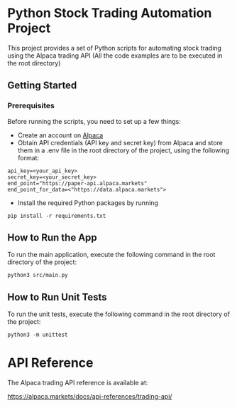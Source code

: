 # Python Stock Trading Automation Project
This project provides a set of Python scripts for automating stock trading using the Alpaca trading API
(All the code examples are to be executed in the root directory)

## Getting Started
### Prerequisites
Before running the scripts, you need to set up a few things:
* Create an account on [Alpaca](https://alpaca.markets/)
* Obtain API credentials (API key and secret key) from Alpaca and store them in a .env file in the root directory of the project, using the following format:
```
api_key=<your_api_key>
secret_key=<your_secret_key>
end_point="https://paper-api.alpaca.markets"
end_point_for_data=<"https://data.alpaca.markets">
```

* Install the required Python packages by running 
```
pip install -r requirements.txt
```




## How to Run the App
To run the main application, execute the following command in the root directory of the project:
```
python3 src/main.py
```

## How to Run Unit Tests
To run the unit tests, execute the following command in the root directory of the project:
```
python3 -m unittest
```


# API Reference
The Alpaca trading API reference is available at:

https://alpaca.markets/docs/api-references/trading-api/
